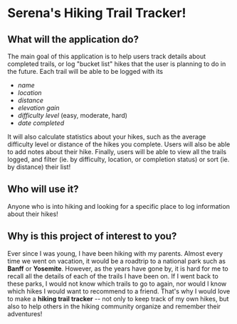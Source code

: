 # Serena's Hiking Trail Tracker!

## What will the application do?
The main goal of this application is to help users track details about completed trails, or log "bucket list" hikes that the user is planning to do in the future. Each trail will be able to be logged with its 
- *name* 
- *location* 
- *distance*
- *elevation gain* 
- *difficulty level* (easy, moderate, hard)
- *date completed* 

It will also calculate statistics about your hikes, such as the average difficulty level or distance of the hikes you complete. Users will also be able to add notes about their hike. Finally, users will be able to view all the trails logged, and filter (ie. by difficulty, location, or completion status) or sort (ie. by distance) their list!

## Who will use it?
Anyone who is into hiking and looking for a specific place to log information about their hikes! 

## Why is this project of interest to you?
Ever since I was young, I have been hiking with my parents. Almost every time we went on vacation, it would be a roadtrip to a national park such as **Banff** or **Yosemite**. However, as the years have gone by, it is hard for me to recall all the details of each of the trails I have been on. If I went back to these parks, I would not know which trails to go to again, nor would I know which hikes I would want to recommend to a friend. That's why I would love to make a **hiking trail tracker** -- not only to keep track of my own hikes, but also to help others in the hiking community organize and remember their adventures!